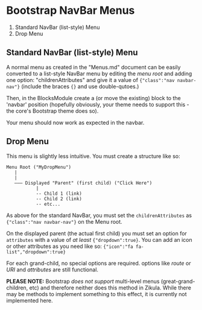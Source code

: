 # Bootstrap NavBar Menus

1. Standard NavBar (list-style) Menu
2. Drop Menu

## Standard NavBar (list-style) Menu

A normal menu as created in the "Menus.md" document can be easily converted to a list-style
NavBar menu by editing the *menu root* and adding one option: "childrenAttributes" and give it
a value of `{"class":"nav navbar-nav"}` (include the braces `{}` and use double-qutoes.)

Then, in the BlocksModule create a (or move the existing) block to the 'navbar' position
(hopefully obviously, your theme needs to support this - the core's Bootstrap theme does so).

Your menu should now work as expected in the navbar.

## Drop Menu

This menu is slightly less intuitive. You must create a structure like so:

    Menu Root ("MyDropMenu")
       |
       |
       ––– Displayed "Parent" (first child) ("Click Here")
               |
               -- Child 1 (link)
               -- Child 2 (link)
               -- etc...

As above for the standard NavBar, you must set the `childrenAttributes` as 
`{"class":"nav navbar-nav"}` on the Menu root.

On the displayed parent (the actual first child)
you must set an option for `attributes` with a value of *at least* `{"dropdown":true}`. You can
add an icon or other attributes as you need like so: `{"icon":"fa fa-list","dropdown":true}`

For each grand-child, no special options are required. options like *route* or *URI* and
*attributes* are still functional.

**PLEASE NOTE:** Bootstrap *does not support* multi-level menus (great-grand-children, etc)
and therefore neither does this method in Zikula. While there may be methods to implement
something to this effect, it is currently not implemented here.

